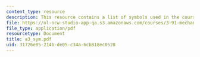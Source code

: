 ```yaml
---
content_type: resource
description: This resource contains a list of symbols used in the course.
file: https://ol-ocw-studio-app-qa.s3.amazonaws.com/courses/3-91-mechanical-behavior-of-plastics-spring-2007/31726e85214bde05c34a6cb818ec0528_a3_sym.pdf
file_type: application/pdf
resourcetype: Document
title: a3_sym.pdf
uid: 31726e85-214b-de05-c34a-6cb818ec0528
---
```

